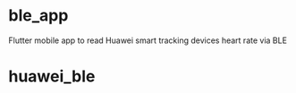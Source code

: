# ble_app

Flutter mobile app to read Huawei smart tracking devices heart rate via BLE

# huawei_ble
